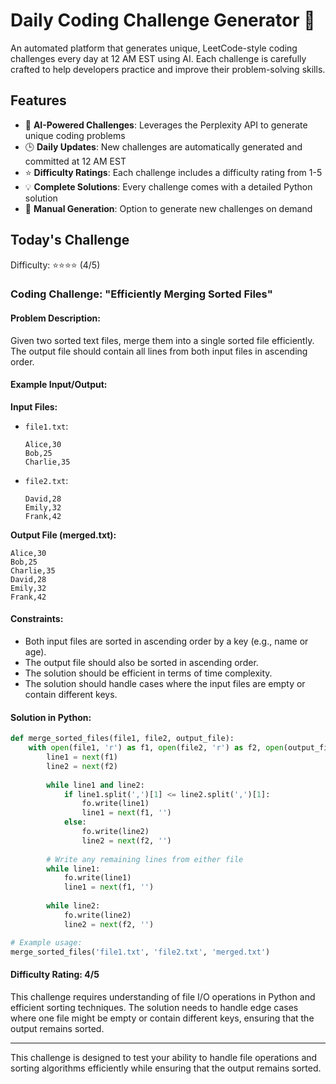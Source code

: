 # Daily Coding Challenge Generator 🚀

An automated platform that generates unique, LeetCode-style coding challenges every day at 12 AM EST using AI. Each challenge is carefully crafted to help developers practice and improve their problem-solving skills.

## Features

- 🤖 **AI-Powered Challenges**: Leverages the Perplexity API to generate unique coding problems
- 🕒 **Daily Updates**: New challenges are automatically generated and committed at 12 AM EST
- ⭐ **Difficulty Ratings**: Each challenge includes a difficulty rating from 1-5
- 💡 **Complete Solutions**: Every challenge comes with a detailed Python solution
- 🔄 **Manual Generation**: Option to generate new challenges on demand

## Today's Challenge

Difficulty: ⭐⭐⭐⭐ (4/5)

### Coding Challenge: "Efficiently Merging Sorted Files"

#### Problem Description:
Given two sorted text files, merge them into a single sorted file efficiently. The output file should contain all lines from both input files in ascending order.

#### Example Input/Output:

**Input Files:**
- `file1.txt`: 
  ```
  Alice,30
  Bob,25
  Charlie,35
  ```

- `file2.txt`: 
  ```
  David,28
  Emily,32
  Frank,42
  ```

**Output File (merged.txt):**
```
Alice,30
Bob,25
Charlie,35
David,28
Emily,32
Frank,42
```

#### Constraints:
- Both input files are sorted in ascending order by a key (e.g., name or age).
- The output file should also be sorted in ascending order.
- The solution should be efficient in terms of time complexity.
- The solution should handle cases where the input files are empty or contain different keys.

#### Solution in Python:

```python
def merge_sorted_files(file1, file2, output_file):
    with open(file1, 'r') as f1, open(file2, 'r') as f2, open(output_file, 'w') as fo:
        line1 = next(f1)
        line2 = next(f2)
        
        while line1 and line2:
            if line1.split(',')[1] <= line2.split(',')[1]:
                fo.write(line1)
                line1 = next(f1, '')
            else:
                fo.write(line2)
                line2 = next(f2, '')
        
        # Write any remaining lines from either file
        while line1:
            fo.write(line1)
            line1 = next(f1, '')
        
        while line2:
            fo.write(line2)
            line2 = next(f2, '')

# Example usage:
merge_sorted_files('file1.txt', 'file2.txt', 'merged.txt')
```

#### Difficulty Rating: 4/5

This challenge requires understanding of file I/O operations in Python and efficient sorting techniques. The solution needs to handle edge cases where one file might be empty or contain different keys, ensuring that the output remains sorted.

---

This challenge is designed to test your ability to handle file operations and sorting algorithms efficiently while ensuring that the output remains sorted.